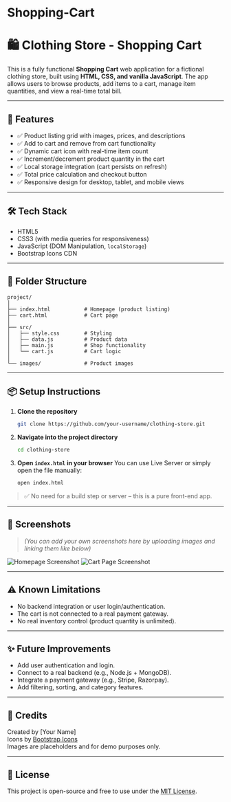 # Shopping-Cart
# 🛍️ Clothing Store - Shopping Cart

This is a fully functional **Shopping Cart** web application for a fictional clothing store, built using **HTML, CSS, and vanilla JavaScript**. The app allows users to browse products, add items to a cart, manage item quantities, and view a real-time total bill.

---

## 🚀 Features

- ✅ Product listing grid with images, prices, and descriptions  
- ✅ Add to cart and remove from cart functionality  
- ✅ Dynamic cart icon with real-time item count  
- ✅ Increment/decrement product quantity in the cart  
- ✅ Local storage integration (cart persists on refresh)  
- ✅ Total price calculation and checkout button  
- ✅ Responsive design for desktop, tablet, and mobile views

---

## 🛠️ Tech Stack

- HTML5
- CSS3 (with media queries for responsiveness)
- JavaScript (DOM Manipulation, `localStorage`)
- Bootstrap Icons CDN

---

## 📁 Folder Structure

```
project/
│
├── index.html           # Homepage (product listing)
├── cart.html            # Cart page
│
├── src/
│   ├── style.css        # Styling
│   ├── data.js          # Product data
│   ├── main.js          # Shop functionality
│   └── cart.js          # Cart logic
│
└── images/              # Product images
```

---

## 📦 Setup Instructions

1. **Clone the repository**
   ```bash
   git clone https://github.com/your-username/clothing-store.git
   ```

2. **Navigate into the project directory**
   ```bash
   cd clothing-store
   ```

3. **Open `index.html` in your browser**
   You can use Live Server or simply open the file manually:
   ```bash
   open index.html
   ```

> ✅ No need for a build step or server – this is a pure front-end app.

---

## 📸 Screenshots

> *(You can add your own screenshots here by uploading images and linking them like below)*

![Homepage Screenshot](images/homepage.png)
![Cart Page Screenshot](images/cart.png)

---

## ⚠️ Known Limitations

- No backend integration or user login/authentication.
- The cart is not connected to a real payment gateway.
- No real inventory control (product quantity is unlimited).

---

## ✨ Future Improvements

- Add user authentication and login.
- Connect to a real backend (e.g., Node.js + MongoDB).
- Integrate a payment gateway (e.g., Stripe, Razorpay).
- Add filtering, sorting, and category features.

---

## 🙌 Credits

Created by [Your Name]  
Icons by [Bootstrap Icons](https://icons.getbootstrap.com/)  
Images are placeholders and for demo purposes only.

---

## 📄 License

This project is open-source and free to use under the [MIT License](LICENSE).
